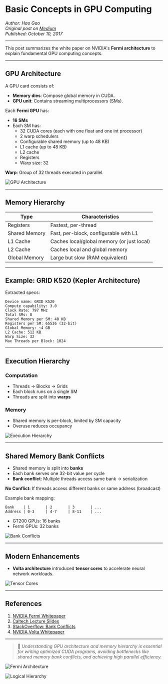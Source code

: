 
# Basic Concepts in GPU Computing

*Author: Hao Gao*  
*Original post on [Medium](https://medium.com/@smallfishbigsea/basic-concepts-in-gpu-computing-3388710e9239)*  
*Published: October 10, 2017*

---

This post summarizes the white paper on NVIDIA's **Fermi architecture** to explain fundamental GPU computing concepts.

---

## GPU Architecture

A GPU card consists of:
- **Memory dies**: Compose global memory in CUDA.
- **GPU unit**: Contains streaming multiprocessors (SMs).

Each **Fermi GPU** has:
- **16 SMs**
- Each SM has:
  - 32 CUDA cores (each with one float and one int processor)
  - 2 warp schedulers
  - Configurable shared memory (up to 48 KB)
  - L1 cache (up to 48 KB)
  - L2 cache
  - Registers
  - Warp size: 32

**Warp**: Group of 32 threads executed in parallel.

![GPU Architecture](https://miro.medium.com/v2/resize:fit:720/format:webp/1*AFdG_VBrn7U52LuiYx6wyA.png)

---

## Memory Hierarchy

| Type          | Characteristics                                  |
|---------------|--------------------------------------------------|
| Registers     | Fastest, per-thread                              |
| Shared Memory | Fast, per-block, configurable with L1            |
| L1 Cache      | Caches local/global memory (or just local)       |
| L2 Cache      | Caches local and global memory                   |
| Global Memory | Large but slow (RAM equivalent)                  |

---

## Example: GRID K520 (Kepler Architecture)

Extracted specs:
```
Device name: GRID K520
Compute capability: 3.0
Clock Rate: 797 MHz
Total SMs: 8
Shared Memory per SM: 48 KB
Registers per SM: 65536 (32-bit)
Global Memory: ~4 GB
L2 Cache: 512 KB
Warp Size: 32
Max Threads per Block: 1024
```

---

## Execution Hierarchy

### Computation
- Threads → Blocks → Grids
- Each block runs on a single SM
- Threads are split into **warps**

### Memory
- Shared memory is per-block, limited by SM capacity
- Overuse reduces occupancy

![Execution Hierarchy](https://miro.medium.com/v2/resize:fit:720/format:webp/1*wJG7hOPnEN0H_7GZLHwdLA.png)

---

## Shared Memory Bank Conflicts

- Shared memory is split into **banks**
- Each bank serves one 32-bit value per cycle
- **Bank conflict**: Multiple threads access same bank → serialization

**No Conflict:** If threads access different banks or same address (broadcast)
  
Example bank mapping:
```
Bank    | 1       | 2       | 3       | ...
Address | 0-3     | 4-7     | 8-11    | ...
```

- GT200 GPUs: 16 banks
- Fermi GPUs: 32 banks

![Bank Conflicts](https://miro.medium.com/v2/resize:fit:720/format:webp/1*Wj6gB_MhhnmGu3OuToAjJg.jpeg)

---

## Modern Enhancements

- **Volta architecture** introduced **tensor cores** to accelerate neural network workloads.

![Tensor Cores](https://miro.medium.com/v2/resize:fit:720/format:webp/1*nJ8vU3WJE9IGoDbxI2JdMg.png)

---

## References

1. [NVIDIA Fermi Whitepaper](http://www.nvidia.com/content/PDF/fermi_white_papers/NVIDIA_Fermi_Compute_Architecture_Whitepaper.pdf)  
2. [Caltech Lecture Slides](http://courses.cms.caltech.edu/cs179/2015_lectures/cs179_2015_lec05.pdf)  
3. [StackOverflow: Bank Conflicts](https://stackoverflow.com/questions/3841877/what-is-a-bank-conflict-doing-cuda-opencl-programming)  
4. [NVIDIA Volta Whitepaper](http://www.nvidia.com/object/volta-architecture-whitepaper.html)

---

> 📌 *Understanding GPU architecture and memory hierarchy is essential for writing optimized CUDA programs, avoiding bottlenecks like shared memory bank conflicts, and achieving high parallel efficiency.*

![Fermi Architecture](https://miro.medium.com/v2/resize:fit:720/format:webp/1*xCKvtJ0-VqNHkUTryHK7VA.png)

![Logical Hierarchy](https://miro.medium.com/v2/resize:fit:720/format:webp/1*rSVR6Hzlr0BiS6U4ohz14g.png)
